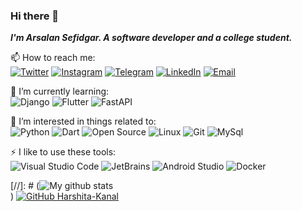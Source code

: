 ### Hi there 👋

*__I'm Arsalan Sefidgar. A software developer and a college student.__*<br>

📫 How to reach me:<br>
[![Twitter](https://img.shields.io/badge/-Twitter-f1c40f?style=flat-square&logo=Twitter&logoColor=fff)](https://twitter.com/arsalanse)
[![Instagram](https://img.shields.io/badge/-Instagram-f1c40f?style=flat-square&logo=Instagram&logoColor=fff)](https://Instagram.com/arsalanse)
[![Telegram](https://img.shields.io/badge/-Telegram-f1c40f?style=flat-square&logo=Telegram&logoColor=fff)](https://t.me/arsalanse1)
[![LinkedIn](https://img.shields.io/badge/-LinkedIn-f1c40f?style=flat-square&logo=LinkedIn&logoColor=fff)](https://www.linkedin.com/in/arsalanse/)
[![Email](https://img.shields.io/badge/-Gmail-f1c40f?style=flat-square&logo=Gmail&logoColor=fff)](mailto:arsalan.sefidgar@gmail.com)

🌱 I’m currently learning:<br>
![Django](https://img.shields.io/badge/-Django-34495e?style=flat-square&logo=Django&logoColor=fff)
![Flutter](https://img.shields.io/badge/-Flutter-34495e?style=flat-square&logo=Flutter&logoColor=fff)
![FastAPI](https://img.shields.io/badge/-FastAPI-34495e?style=flat-square&logo=FastAPI&logoColor=fff)

🎉 I’m interested in things related to:<br>
![Python](https://img.shields.io/badge/-Python-34495e?style=flat-square&logo=Python&logoColor=fff)
![Dart](https://img.shields.io/badge/-Dart-34495e?style=flat-square&logo=Dart&logoColor=fff)
![Open Source](https://img.shields.io/badge/-Open%20Source-34495e?style=flat-square&logo=Open%20Source%20Initiative&logoColor=fff)
![Linux](https://img.shields.io/badge/-Linux-34495e?style=flat-square&logo=Linux&logoColor=fff)
![Git](https://img.shields.io/badge/-Git-34495e?style=flat-square&logo=Git&logoColor=fff)
![MySql](https://img.shields.io/badge/-MySql-34495e?style=flat-square&logo=MySql&logoColor=fff)

⚡ I like to use these  tools:<br>
![Visual Studio Code](https://img.shields.io/badge/-Visual%20Studio%20Code-34495e?style=flat-square&logo=Visual%20Studio%20Code&logoColor=fff)
![JetBrains](https://img.shields.io/badge/-JetBrains-34495e?style=flat-square&logo=JetBrains&logoColor=fff)
![Android Studio](https://img.shields.io/badge/-Android%20Studio-34495e?style=flat-square&logo=Android%20Studio&logoColor=fff)
![Docker](https://img.shields.io/badge/-Docker-34495e?style=flat-square&logo=Docker&logoColor=fff)

[//]: # (![My github stats](https://github-readme-stats.vercel.app/api?username=arsalanses&count_private=true&hide=stars,issues&show_icons=true)<br>)
[![GitHub Harshita-Kanal](https://img.shields.io/github/followers/arsalanses?label=follow&style=social)](https://github.com/arsalanses)
